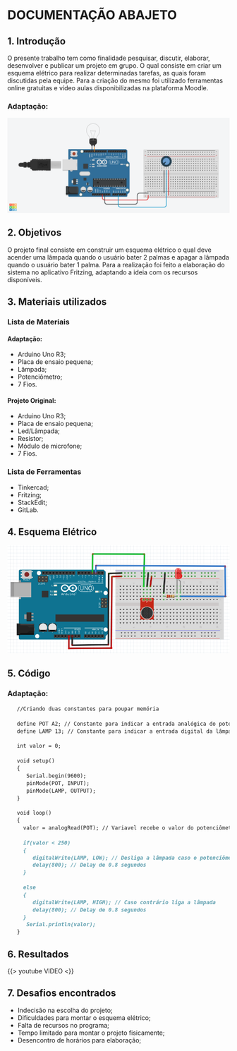 # DOCUMENTAÇÃO ABAJETO

## 1. Introdução
   O presente trabalho tem como finalidade pesquisar, discutir, elaborar, desenvolver e publicar um projeto em grupo. O qual consiste em criar um esquema elétrico para realizar determinadas tarefas, as quais foram discutidas pela equipe. Para a criação do mesmo foi utilizado ferramentas online gratuitas e vídeo aulas disponibilizadas na plataforma Moodle.


### Adaptação:
![](fotoprojeto.jpeg)

## 2. Objetivos
   O projeto final consiste em construir um esquema elétrico o qual deve acender uma lâmpada quando o usuário bater 2 palmas e apagar a lâmpada quando o usuário bater 1 palma. Para a realização foi feito a elaboração do sistema no aplicativo Fritzing, adaptando a ideia com os recursos disponíveis.
   
## 3. Materiais utilizados
### Lista de Materiais 
   #### Adaptação:
 - Arduino Uno R3;
 - Placa de ensaio pequena;
 - Lâmpada;
 - Potenciômetro;
 - 7 Fios.

#### Projeto Original:
 - Arduino Uno R3;
 - Placa de ensaio pequena;
 - Led/Lâmpada;
 - Resistor;
 - Módulo de microfone;
  - 7 Fios. 

### Lista de Ferramentas
 - Tinkercad;
 - Fritzing;
 - StackEdit;
 - GitLab.

## 4. Esquema Elétrico

![](esquema.png)

## 5. Código


### Adaptação:
```markdown
   //Criando duas constantes para poupar memória

   define POT A2; // Constante para indicar a entrada analógica do potenciômetro
   define LAMP 13; // Constante para indicar a entrada digital da lâmpada

   int valor = 0;

   void setup()
   {
      Serial.begin(9600);
      pinMode(POT, INPUT);
      pinMode(LAMP, OUTPUT);
   }

   void loop()
   {
     valor = analogRead(POT); // Variavel recebe o valor do potenciômetro   

     if(valor < 250)
     {
        digitalWrite(LAMP, LOW); // Desliga a lâmpada caso o potenciômetro esteja abaixo de 250
        delay(800); // Delay de 0.8 segundos
     }

     else
     {
        digitalWrite(LAMP, HIGH); // Caso contrário liga a lâmpada 
        delay(800); // Delay de 0.8 segundos
     }
      Serial.println(valor);
   }
```

## 6. Resultados
{{> youtube VIDEO <}}

## 7. Desafios encontrados

 - Indecisão na escolha do projeto;
 - Dificuldades para montar o esquema elétrico;
 - Falta de recursos no programa;
 - Tempo limitado para montar o projeto fisicamente;
 - Desencontro de horários para elaboração;
